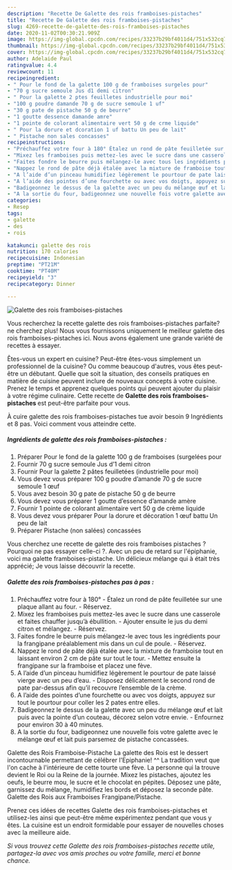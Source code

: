 ```yaml
---
description: "Recette De Galette des rois framboises-pistaches"
title: "Recette De Galette des rois framboises-pistaches"
slug: 4269-recette-de-galette-des-rois-framboises-pistaches
date: 2020-11-02T00:30:21.909Z
image: https://img-global.cpcdn.com/recipes/33237b29bf4011d4/751x532cq70/galette-des-rois-framboises-pistaches-photo-principale-de-la-recette.jpg
thumbnail: https://img-global.cpcdn.com/recipes/33237b29bf4011d4/751x532cq70/galette-des-rois-framboises-pistaches-photo-principale-de-la-recette.jpg
cover: https://img-global.cpcdn.com/recipes/33237b29bf4011d4/751x532cq70/galette-des-rois-framboises-pistaches-photo-principale-de-la-recette.jpg
author: Adelaide Paul
ratingvalue: 4.4
reviewcount: 11
recipeingredient:
- " Pour le fond de la galette 100 g de framboises surgeles pour"
- "70 g sucre semoule Jus d1 demi citron"
- " Pour la galette 2 ptes feuilletes industrielle pour moi"
- "100 g poudre damande 70 g de sucre semoule 1 uf"
- "30 g pate de pistache 50 g de beurre"
- "1 goutte dessence damande amre"
- "1 pointe de colorant alimentaire vert 50 g de crme liquide"
- " Pour la dorure et dcoration 1 uf battu Un peu de lait"
- " Pistache non sales concasses"
recipeinstructions:
- "Préchauffez votre four à 180° Étalez un rond de pâte feuilletée sur une plaque allant au four. Réservez."
- "Mixez les framboises puis mettez-les avec le sucre dans une casserole et faites chauffer jusqu’à ébullition. Ajouter ensuite le jus du demi citron et mélangez. Réservez."
- "Faites fondre le beurre puis mélangez-le avec tous les ingrédients pour la frangipane préalablement mis dans un cul de poule. Réservez."
- "Nappez le rond de pâte déjà étalée avec la mixture de framboise tout en laissant environ 2 cm de pâte sur tout le tour. Mettez ensuite la frangipane sur la framboise et placez une fève."
- "A l’aide d’un pinceau humidifiez légèrement le pourtour de pate laissé vierge avec un peu d’eau. Disposez délicatement le second rond de pate par-dessus afin qu’il recouvre l’ensemble de la crème."
- "A l’aide des pointes d’une fourchette ou avec vos doigts, appuyez sur tout le pourtour pour coller les 2 pates entre elles."
- "Badigeonnez le dessus de la galette avec un peu du mélange œuf et lait puis avec la pointe d’un couteau, décorez selon votre envie. Enfournez pour environ 30 à 40 minutes."
- "A la sortie du four, badigeonnez une nouvelle fois votre galette avec le mélange œuf et lait puis parsemez de pistache concassées."
categories:
- Resep
tags:
- galette
- des
- rois

katakunci: galette des rois 
nutrition: 170 calories
recipecuisine: Indonesian
preptime: "PT21M"
cooktime: "PT40M"
recipeyield: "3"
recipecategory: Dinner

---
```



![Galette des rois framboises-pistaches](https://img-global.cpcdn.com/recipes/33237b29bf4011d4/751x532cq70/galette-des-rois-framboises-pistaches-photo-principale-de-la-recette.jpg)

Vous recherchez la recette galette des rois framboises-pistaches parfaite? ne cherchez plus! Nous vous fournissons uniquement le meilleur galette des rois framboises-pistaches ici. Nous avons également une grande variété de recettes à essayer.

Êtes-vous un expert en cuisine? Peut-être êtes-vous simplement un professionnel de la cuisine? Ou comme beaucoup d'autres, vous êtes peut-être un débutant. Quelle que soit la situation, des conseils pratiques en matière de cuisine peuvent inclure de nouveaux concepts à votre cuisine. Prenez le temps et apprenez quelques points qui peuvent ajouter du plaisir à votre régime culinaire. Cette recette de <strong> Galette des rois framboises-pistaches </strong> est peut-être parfaite pour vous.

<!--inarticleads1-->

À cuire galette des rois framboises-pistaches tue avoir besoin 9 Ingrédients et 8 pas. Voici comment vous atteindre cette.

##### Ingrédients de galette des rois framboises-pistaches :

1. Préparer  Pour le fond de la galette 100 g de framboises (surgelées pour
1. Fournir 70 g sucre semoule Jus d’1 demi citron
1. Fournir  Pour la galette 2 pâtes feuilletées (industrielle pour moi)
1. Vous devez vous préparer 100 g poudre d’amande 70 g de sucre semoule 1 œuf
1. Vous avez besoin 30 g pate de pistache 50 g de beurre
1. Vous devez vous préparer 1 goutte d’essence d’amande amère
1. Fournir 1 pointe de colorant alimentaire vert 50 g de crème liquide
1. Vous devez vous préparer  Pour la dorure et décoration 1 œuf battu Un peu de lait
1. Préparer  Pistache (non salées) concassées


Vous cherchez une recette de galette des rois framboises pistaches ? Pourquoi ne pas essayer celle-ci ?. Avec un peu de retard sur l&#39;épiphanie, voici ma galette framboises-pistache. Un délicieux mélange qui à était très apprécié; Je vous laisse découvrir la recette. 

<!--inarticleads2-->

##### Galette des rois framboises-pistaches pas à pas :

1. Préchauffez votre four à 180° - Étalez un rond de pâte feuilletée sur une plaque allant au four. - Réservez.
1. Mixez les framboises puis mettez-les avec le sucre dans une casserole et faites chauffer jusqu’à ébullition. - Ajouter ensuite le jus du demi citron et mélangez. - Réservez.
1. Faites fondre le beurre puis mélangez-le avec tous les ingrédients pour la frangipane préalablement mis dans un cul de poule. - Réservez.
1. Nappez le rond de pâte déjà étalée avec la mixture de framboise tout en laissant environ 2 cm de pâte sur tout le tour. - Mettez ensuite la frangipane sur la framboise et placez une fève.
1. A l’aide d’un pinceau humidifiez légèrement le pourtour de pate laissé vierge avec un peu d’eau. - Disposez délicatement le second rond de pate par-dessus afin qu’il recouvre l’ensemble de la crème.
1. A l’aide des pointes d’une fourchette ou avec vos doigts, appuyez sur tout le pourtour pour coller les 2 pates entre elles.
1. Badigeonnez le dessus de la galette avec un peu du mélange œuf et lait puis avec la pointe d’un couteau, décorez selon votre envie. - Enfournez pour environ 30 à 40 minutes.
1. A la sortie du four, badigeonnez une nouvelle fois votre galette avec le mélange œuf et lait puis parsemez de pistache concassées.


Galette des Rois Framboise-Pistache La galette des Rois est le dessert incontournable permettant de célébrer l&#39;Epiphanie! ^^ La tradition veut que l&#39;on cache à l&#39;intérieure de cette tourte une fève. La personne qui la trouve devient le Roi ou la Reine de la journée. Mixez les pistaches, ajoutez les oeufs, le beurre mou, le sucre et le chocolat en pépites. Déposez une pâte, garnissez du mélange, humidifiez les bords et déposez la seconde pâte. Galette des Rois aux Framboises Frangipane/Pistache. 

<!--inarticleads1-->

<p>
Prenez ces idées de recettes Galette des rois framboises-pistaches et utilisez-les ainsi que peut-être même expérimentez pendant que vous y êtes. La cuisine est un endroit formidable pour essayer de nouvelles choses avec la meilleure aide.
</p>

<p>
<i>Si vous trouvez cette Galette des rois framboises-pistaches recette utile, partagez-la avec vos amis proches ou votre famille, merci et bonne chance.</i>
</p>
